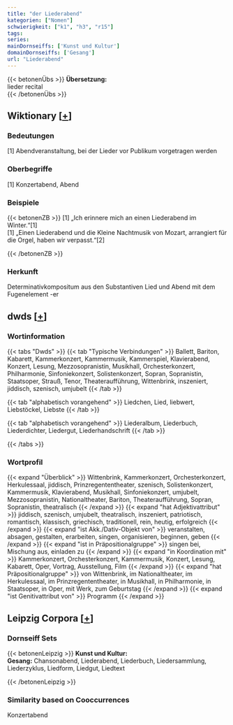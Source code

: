 ```yaml
---
title: "der Liederabend"
kategorien: ["Nomen"]
schwierigkeit: ["k1", "h3", "r15"]
tags:
series:
mainDornseiffs: ['Kunst und Kultur']
domainDornseiffs: ['Gesang']
url: "Liederabend"
---
```


{{< betonenÜbs >}}
**Übersetzung:**  
lieder  recital  
{{< /betonenÜbs >}}

## Wiktionary [[+](https://de.wiktionary.org/wiki/Liederabend)]

### Bedeutungen
[1] Abendveranstaltung, bei der Lieder vor Publikum vorgetragen werden  

### Oberbegriffe
[1] Konzertabend, Abend  

### Beispiele
{{< betonenZB >}}
[1] „Ich erinnere mich an einen Liederabend im Winter.“[1]  
[1] „Einen Liederabend und die Kleine Nachtmusik von Mozart, arrangiert für die Orgel, haben wir verpasst.“[2]  

{{< /betonenZB >}}
### Herkunft
Determinativkompositum aus den Substantiven Lied und Abend mit dem Fugenelement -er  



## dwds [[+](https://www.dwds.de/wb/Liederabend)]

### Wortinformation
{{< tabs "Dwds" >}}
{{< tab "Typische Verbindungen" >}}
Ballett, Bariton, Kabarett, Kammerkonzert, Kammermusik, Kammerspiel, Klavierabend, Konzert, Lesung, Mezzosopranistin, Musikhall, Orchesterkonzert, Philharmonie, Sinfoniekonzert, Solistenkonzert, Sopran, Sopranistin, Staatsoper, Strauß, Tenor, Theateraufführung, Wittenbrink, inszeniert, jiddisch, szenisch, umjubelt
{{< /tab >}}

{{< tab "alphabetisch vorangehend" >}}
Liedchen, Lied, liebwert, Liebstöckel, Liebste
{{< /tab >}}

{{< tab "alphabetisch vorangehend" >}}
Liederalbum, Liederbuch, Liederdichter, Liedergut, Liederhandschrift
{{< /tab >}}

{{< /tabs >}}

### Wortprofil
{{< expand "Überblick" >}} Wittenbrink, Kammerkonzert, Orchesterkonzert, Herkulessaal, jiddisch, Prinzregententheater, szenisch, Solistenkonzert, Kammermusik, Klavierabend, Musikhall, Sinfoniekonzert, umjubelt, Mezzosopranistin, Nationaltheater, Bariton, Theateraufführung, Sopran, Sopranistin, theatralisch {{< /expand >}}
{{< expand "hat Adjektivattribut" >}} jiddisch, szenisch, umjubelt, theatralisch, inszeniert, patriotisch, romantisch, klassisch, griechisch, traditionell, rein, heutig, erfolgreich {{< /expand >}}
{{< expand "ist Akk./Dativ-Objekt von" >}} veranstalten, absagen, gestalten, erarbeiten, singen, organisieren, beginnen, geben {{< /expand >}}
{{< expand "ist in Präpositionalgruppe" >}} singen bei, Mischung aus, einladen zu {{< /expand >}}
{{< expand "in Koordination mit" >}} Kammerkonzert, Orchesterkonzert, Kammermusik, Konzert, Lesung, Kabarett, Oper, Vortrag, Ausstellung, Film {{< /expand >}}
{{< expand "hat Präpositionalgruppe" >}} von Wittenbrink, im Nationaltheater, im Herkulessaal, im Prinzregententheater, in Musikhall, in Philharmonie, in Staatsoper, in Oper, mit Werk, zum Geburtstag {{< /expand >}}
{{< expand "ist Genitivattribut von" >}} Programm {{< /expand >}}

## Leipzig Corpora [[+](https://corpora.uni-leipzig.de/en/res?word=Liederabend&corpusId=deu_newscrawl-public_2018)]

### Dornseiff Sets
{{< betonenLeipzig >}}
**Kunst und Kultur:**  
**Gesang:** Chansonabend, Liederabend, Liederbuch, Liedersammlung, Liederzyklus, Liedform, Liedgut, Liedtext  

{{< /betonenLeipzig >}}

### Similarity based on Cooccurrences
Konzertabend

